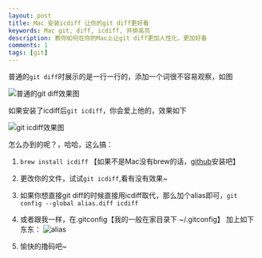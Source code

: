 ```yaml
---
layout: post
title: Mac 安装icdiff 让你的git diff更好看
keywords: Mac git, diff, icdiff, 并排高亮
description: 教你如何在你的Mac上让git diff更加人性化，更加好看
comments: 1
tags: [git]
---
```


普通的`git diff`时展示的是一行一行的，添加一个词很不容易观察，如图

![普通的git diff效果图](https://imgup.qii404.xyz/blog/5d11c0cd6e0a9.jpg)


如果安装了icdiff后`git icdiff`，你会爱上他的，效果如下

![git icdiff效果图](https://imgup.qii404.xyz/blog/5d11c0ce2a136.jpg)


怎么办到的呢？，哈哈，这么搞：

1. `brew install icdiff` 【如果不是Mac没有brew的话，[github](https://github.com/jeffkaufman/icdiff)安装吧】
2. 更改你的文件，试试`git icdiff`,看有没有效果~
3. 如果你想直接git diff的时候直接用icdiff取代，那么加个alias即可，`git config --global alias.diff icdiff`

4. 或者跟我一样，在.gitconfig【我的一般在家目录下 ~/.gitconfig】 加上如下东东：
![alias](https://imgup.qii404.xyz/blog/5d11c0cec1107.jpg)

5. 愉快的撸码吧~
